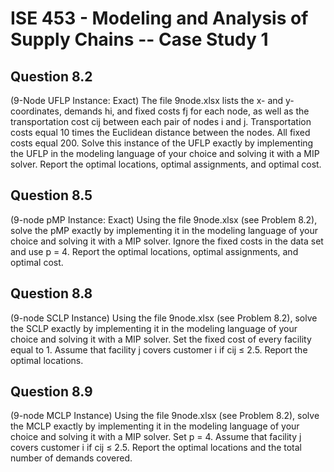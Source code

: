 # ISE 453 - Modeling and Analysis of Supply Chains -- Case Study 1

Question 8.2
---
(9-Node UFLP Instance: Exact) The file 9node.xlsx lists the x- and y-coordinates, demands hi, and fixed costs fj for each node, as well as the transportation cost cij between each pair of nodes i and j. Transportation costs equal 10 times the Euclidean distance between the nodes. All fixed costs equal 200. Solve this instance of the UFLP exactly by implementing the UFLP in the modeling language of your choice and solving it with a MIP solver. Report the optimal locations, optimal assignments, and optimal cost.

Question 8.5
---
(9-node pMP Instance: Exact) Using the file 9node.xlsx (see Problem 8.2), solve the pMP exactly by implementing it in the modeling language of your choice and solving it with a MIP solver. Ignore the fixed costs in the data set and use p = 4. Report the optimal locations, optimal assignments, and optimal cost.

Question 8.8
---
(9-node SCLP Instance) Using the file 9node.xlsx (see Problem 8.2), solve the SCLP exactly by implementing it in the modeling language of your choice and solving it with a MIP solver. Set the fixed cost of every facility equal to 1. Assume that facility j covers customer i if cij ≤ 2.5. Report the optimal locations.

Question 8.9
---
(9-node MCLP Instance) Using the file 9node.xlsx (see Problem 8.2), solve the MCLP exactly by implementing it in the modeling language of your choice and solving it with a MIP solver. Set p = 4. Assume that facility j covers customer i if cij ≤ 2.5. Report the optimal locations and the total number of demands covered.
